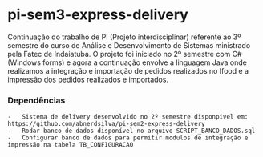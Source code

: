 # pi-sem3-express-delivery

Continuação do trabalho de PI (Projeto interdisciplinar) referente ao 3º semestre do curso de Análise e Desenvolvimento de Sistemas ministrado pela Fatec de Indaiatuba.
O projeto foi iniciado no 2º semestre com C# (Windows forms) e agora a continuação envolve a linguagem Java onde realizamos a integração e importação de pedidos realizados no Ifood e a impressão dos pedidos realizados e importados.

### Dependências
    -   Sistema de delivery desenvolvido no 2º semestre disponpivel em: https://github.com/abnerdsilva/pi-sem2-express-delivery
    -   Rodar banco de dados disponível no arquivo SCRIPT_BANCO_DADOS.sql
    -   Configurar banco de dados para permitir modulos de integração e impressão na tabela TB_CONFIGURACAO